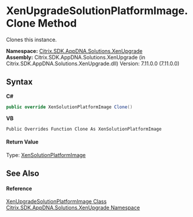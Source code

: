 # XenUpgradeSolutionPlatformImage.Clone Method 
 

Clones this instance.

**Namespace:**&nbsp;<a href="2805b95f-a335-5d98-deaf-c0312b394eda">Citrix.SDK.AppDNA.Solutions.XenUpgrade</a><br />**Assembly:**&nbsp;Citrix.SDK.AppDNA.Solutions.XenUpgrade (in Citrix.SDK.AppDNA.Solutions.XenUpgrade.dll) Version: 7.11.0.0 (7.11.0.0)

## Syntax

**C#**
```csharp
public override XenSolutionPlatformImage Clone()
```

**VB**
```vbnet
Public Overrides Function Clone As XenSolutionPlatformImage
```


#### Return Value
Type: <a href="825dc18e-06f5-8c18-6277-79effd9cd964">XenSolutionPlatformImage</a><br />

## See Also


#### Reference
<a href="e4cd4f04-dc79-5a7c-8e29-437668349f58">XenUpgradeSolutionPlatformImage Class</a><br /><a href="2805b95f-a335-5d98-deaf-c0312b394eda">Citrix.SDK.AppDNA.Solutions.XenUpgrade Namespace</a><br />